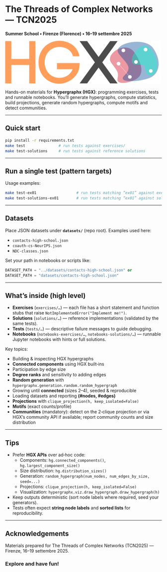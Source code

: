 # The Threads of Complex Networks — TCN2025  
**Summer School • Firenze (Florence) • 16–19 settembre 2025**

<img src="logo/logo.png" width="500" title="HGX logo">

Hands-on materials for **Hypergraphx (HGX)**: programming exercises, tests and runnable notebooks.
You’ll generate hypergraphs, compute statistics, build projections, generate random hypergraphs, compute motifs and detect communities.

---

## Quick start

```bash
pip install -r requirements.txt
make test               # run tests against exercises/
make test-solutions     # run tests against reference solutions
```

---

## Run a single test (pattern targets)

Usage examples:

```bash
make test-ex01                  # run tests matching “ex01” against exercises/
make test-solutions-ex01        # run tests matching “ex01” against solutions/
```

---

## Datasets

Place JSON datasets under **`datasets/`** (repo root). Examples used here:

- `contacts-high-school.json`
- `coauth-cs-NeurIPS.json`
- `NDC-classes.json`

Set your path in notebooks or scripts like:

```python
DATASET_PATH = "../datasets/contacts-high-school.json" or
DATASET_PATH = "datasets/contacts-high-school.json"
```

---

## What’s inside (high level)

- **Exercises** (`exercises/…`) — each file has a short statement and function stubs that raise `NotImplementedError("Implement me!")`.
- **Solutions** (`solutions/…`) — reference implementations (validated by the same tests).
- **Tests** (`tests/…`) — descriptive failure messages to guide debugging.
- **Notebooks** (`notebooks-exercises/…`, `notebooks-solutions/…`) — runnable Jupyter notebooks with hints or full solutions.

Key topics:

- Building & inspecting HGX hypergraphs
- **Connected components** using HGX built‑ins
- Participation by edge size
- **Degree ranks** and sensitivity to adding edges
- **Random generation** with `hypergraphx.generation.random.random_hypergraph`
- Growing until **connected** (sizes 2–4), seeded & reproducible
- Loading datasets and reporting **(#nodes, #edges)**
- **Projections** with `clique_projection(h, keep_isolated=False)`
- **Motifs** (exact counts/profile)
- **Communities** (mandatory): detect on the 2‑clique projection or via HGX’s community API if available; report community counts and size distribution

---

## Tips

- Prefer **HGX APIs** over ad‑hoc code:
  - Components: `hg.connected_components()`, `hg.largest_component_size()`
  - Size distribution: `hg.distribution_sizes()`
  - Generation: `random_hypergraph(num_nodes, num_edges_by_size, seed=...)`
  - Projections: `clique_projection(h, keep_isolated=False)`
  - Visualization: `hypergraphx.viz.draw_hypergraph.draw_hypergraph(h)`
- Keep outputs deterministic (sort node labels where required, seed your generators).
- Tests often expect **string node labels** and **sorted lists** for reproducibility.

---

## Acknowledgements

Materials prepared for The Threads of Complex Networks (TCN2025) — Firenze, 16–19 settembre 2025.

### Explore and have fun!